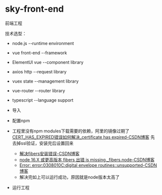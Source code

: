 # sky-front-end

前端工程

技术选型：
+ node.js  --runtime environment
+ vue front-end --framework
+ ElementUl vue --component library
+ axios http --request library
+ vuex state --management library
+ vue-router --router library
+ typescript --language support



+ 导入
+ 配置npm
+ 工程里没有npm modules下载需要的依赖，阿里的镜像过期了[CERT_HAS_EXPIRED错误如何解决_certificate has expired-CSDN博客](https://blog.csdn.net/weixin_50503886/article/details/136177499) 先去掉ssl验证，安装完后设置回来
    + [解决fibers安装错误-CSDN博客](https://blog.csdn.net/qq_43329216/article/details/122624304)
    + [node 16.X 或更高版本 fibers 出错 is missing._fibers.node-CSDN博客](https://blog.csdn.net/weixin_44149645/article/details/121362208)
    + [Error: error:0308010C:digital envelope routines::unsupported-CSDN博客](https://blog.csdn.net/weixin_43583693/article/details/138124576)
    + 解决完如上可以运行成功，原因就是node版本太高了
+ 运行工程
